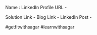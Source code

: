 Name : LinkedIn Profile URL -

Solution Link - Blog Link - LinkedIn Post -

#getfitwithsagar #learnwithsagar
